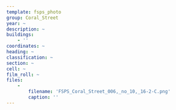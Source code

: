 ```yaml
---
template: fsps_photo
group: Coral_Street
year: ~
description: ~
buildings:
    - ''
coordinates: ~
heading: ~
classification: ~
section: ~
cell: ~
film_roll: ~
files:
    -
        filename: 'FSPS_Coral_Street_006,_no_10,_16-2-C.png'
        caption: ''
---
```

